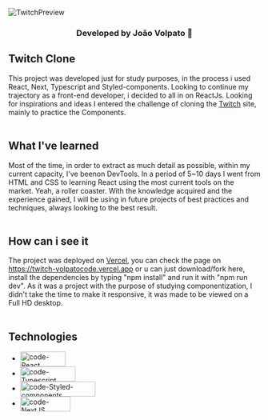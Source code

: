 ![TwitchPreview](https://user-images.githubusercontent.com/102267019/164393264-f0389dff-5e96-47f0-97f7-a7e857446458.jpg)

<h3 align="center">Developed by João Volpato 💜</h3>

## Twitch Clone 
This project was developed just for study purposes, in the process i used React, Next, Typescript and Styled-components. Looking to continue my trajectory as a front-end developer, i decided to all in on ReactJs. Looking for inspirations and ideas I entered the challenge of cloning the [Twitch](https://www.twitch.tv/) site, mainly to practice the Components.
<br/><br/>
## What I've learned
Most of the time, in order to extract as much detail as possible, within my current capacity, I've beenon DevTools. In a period of 5~10 days I went from HTML and CSS to learning React using the most current tools on the market. Yeah, a roller coaster. With the knowledge acquired and the experience gained, I will be using in future projects of best practices and techniques, always looking to the best result.
<br/><br/>
## How can i see it
The project was deployed on [Vercel](https://vercel.com), you can check the page on https://twitch-volpatocode.vercel.app or u can just download/fork here, install the dependencies by typing "npm install" and run it with "npm run dev". As it was a project with the purpose of studying componentization, I didn't take the time to make it responsive, it was made to be viewed on a Full HD desktop.
<br/><br/>

## Technologies
<ul>
<li><img align="center" alt="code-React" height="30" width="90" src="https://img.shields.io/badge/React-20232A?style=for-the-badge&logo=react&logoColor=61DAFB"></li>
<li><img align="center" alt="code-Typescript" height="30" width="110" src="https://img.shields.io/badge/TypeScript-007ACC?style=for-the-badge&logo=typescript&logoColor=white"></li>
<li><img align="center" alt="code-Styled-components" height="30" width="150" src="https://img.shields.io/badge/styled--components-DB7093?style=for-the-badge&logo=styled-components&logoColor=white"></li>
<li><img align="center" alt="code-NextJS" height="30" width="100" src="https://camo.githubusercontent.com/42f5986dec98935a91e5ba9ff7dd1e4999472746e5771c74136abfa5b0e006c9/68747470733a2f2f696d672e736869656c64732e696f2f62616467652f6e6578742e6a732532302d2532333030303030302e7376673f267374796c653d666f722d7468652d6261646765266c6f676f3d6e6578742e6a73266c6f676f436f6c6f723d7768697465"></li>
</ul>

